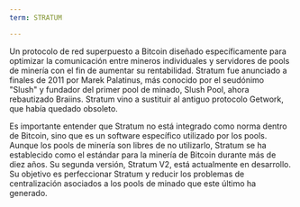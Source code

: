 ```yaml
---
term: STRATUM

---
```

Un protocolo de red superpuesto a Bitcoin diseñado específicamente para optimizar la comunicación entre mineros individuales y servidores de pools de minería con el fin de aumentar su rentabilidad. Stratum fue anunciado a finales de 2011 por Marek Palatinus, más conocido por el seudónimo "Slush" y fundador del primer pool de minado, Slush Pool, ahora rebautizado Braiins. Stratum vino a sustituir al antiguo protocolo Getwork, que había quedado obsoleto.

Es importante entender que Stratum no está integrado como norma dentro de Bitcoin, sino que es un software específico utilizado por los pools. Aunque los pools de minería son libres de no utilizarlo, Stratum se ha establecido como el estándar para la minería de Bitcoin durante más de diez años. Su segunda versión, Stratum V2, está actualmente en desarrollo. Su objetivo es perfeccionar Stratum y reducir los problemas de centralización asociados a los pools de minado que este último ha generado.
